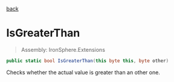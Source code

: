 ﻿

[back](/IronSphere.Extensions/types/ByteExtension)

# IsGreaterThan

> Assembly: IronSphere.Extensions

```csharp
public static bool IsGreaterThan(this byte this, byte other)
```

Checks whether the actual value is greater than an other one.

 